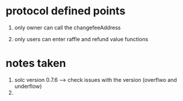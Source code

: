 # protocol defined points

1. only owner can call the changefeeAddress

2) only users can enter raffle and refund value functions

# notes taken

1. solc version 0.7.6 --> check issues with the version (overflwo and underflow)
2.
